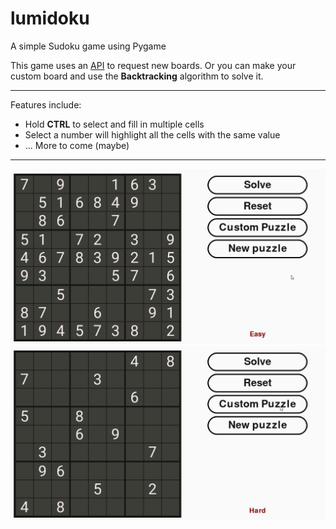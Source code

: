# lumidoku
A simple Sudoku game using Pygame

This game uses an [API](https://sudoku-game-and-api.netlify.app/) to request new boards. Or you can make your custom board and use the **Backtracking** algorithm to solve it.

---
Features include:
- Hold **CTRL** to select and fill in multiple cells
- Select a number will highlight all the cells with the same value
- ... More to come (maybe)
---
![Fetch data from API](https://github.com/dumbledor90/lumidoku/blob/main/lumidoku/lumidoku_01.gif)
![Custom board](https://github.com/dumbledor90/lumidoku/blob/main/lumidoku/lumidoku_02.gif)
